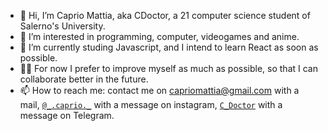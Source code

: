 - 👋 Hi, I’m Caprio Mattia, aka CDoctor, a 21 computer science student of Salerno's University.
- 🖤 I’m interested in programming, computer, videogames and anime. 
- 👀 I’m currently studing Javascript, and I intend to learn React as soon as possible.
- 🙏🏻 For now I prefer to improve myself as much as possible, so that I can collaborate better in the future.
- 📫 How to reach me: contact me on 
                                      capriomattia@gmail.com with a mail,
                                      [`@_.caprio._`](https://www.instagram.com/_.caprio._/) with a message on instagram,
                                      [`C_Doctor`](https://t.me/C_Doctor) with a message on Telegram.
